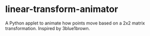 # linear-transform-animator
A Python applet to animate how points move based on a 2x2 matrix transformation. Inspired by 3blue1brown.
